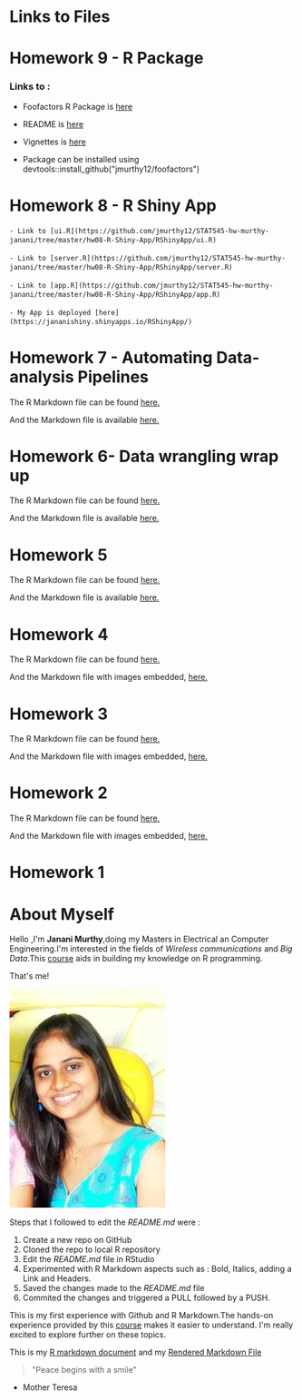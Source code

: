 # Links to Files

# Homework 9 - R Package

### Links to :

- Foofactors R Package is [here](https://github.com/jmurthy12/foofactors)

- README is [here](https://github.com/jmurthy12/foofactors/blob/master/README.Rmd)

- Vignettes is [here](https://github.com/jmurthy12/foofactors/tree/master/vignettes)

- Package can be installed using devtools::install_github("jmurthy12/foofactors")


# Homework 8 - R Shiny App

	- Link to [ui.R](https://github.com/jmurthy12/STAT545-hw-murthy-janani/tree/master/hw08-R-Shiny-App/RShinyApp/ui.R)
	
	- Link to [server.R](https://github.com/jmurthy12/STAT545-hw-murthy-janani/tree/master/hw08-R-Shiny-App/RShinyApp/server.R)
	 
	- Link to [app.R](https://github.com/jmurthy12/STAT545-hw-murthy-janani/tree/master/hw08-R-Shiny-App/RShinyApp/app.R)
	
	- My App is deployed [here](https://jananishiny.shinyapps.io/RShinyApp/)

# Homework 7 - Automating Data-analysis Pipelines

The R Markdown file can be found [here.](https://github.com/jmurthy12/STAT545-hw-murthy-janani/tree/master/hw07/hw_07-automating-data-analysis-pipeline.rmd)

And the Markdown file is available  [here.](https://github.com/jmurthy12/STAT545-hw-murthy-janani/tree/master/hw07/hw_07-automating-data-analysis-pipeline.md)

# Homework 6- Data wrangling wrap up

The R Markdown file can be found [here.](https://github.com/jmurthy12/STAT545-hw-murthy-janani/tree/master/hw06/hw06_data_wrangling_wrap_up.Rmd)

And the Markdown file is available  [here.](https://github.com/jmurthy12/STAT545-hw-murthy-janani/tree/master/hw06/hw06_data_wrangling_wrap_up.md)

# Homework 5

The R Markdown file can be found [here.](https://github.com/jmurthy12/STAT545-hw-murthy-janani/tree/master/hw05/Hw05.Rmd)

And the Markdown file is available  [here.](https://github.com/jmurthy12/STAT545-hw-murthy-janani/tree/master/hw05/hw05.md)

# Homework 4

The R Markdown file can be found [here.](https://github.com/jmurthy12/STAT545-hw-murthy-janani/tree/master/hw04/Homework04_dataReshaping.Rmd)

And the Markdown file with images embedded, [here.](https://github.com/jmurthy12/STAT545-hw-murthy-janani/tree/master/hw04/Homework04_dataReshaping.md)

# Homework 3

The R Markdown file can be found [here.](https://github.com/jmurthy12/STAT545-hw-murthy-janani/blob/master/hw03/hw03_gapminder.Rmd)

And the Markdown file with images embedded, [here.](https://github.com/jmurthy12/STAT545-hw-murthy-janani/blob/master/hw03/hw03_gapminder.md)

# Homework 2

The R Markdown file can be found [here.](https://github.com/jmurthy12/STAT545-hw-murthy-janani/blob/master/hw02/hw02_gapminder.Rmd)

And the Markdown file with images embedded, [here.](https://github.com/jmurthy12/STAT545-hw-murthy-janani/blob/master/hw02/hw02_gapminder.md)

# Homework 1

# About Myself
Hello ,I'm **Janani Murthy**,doing my Masters in Electrical an Computer Engineering.I'm interested in the fields of *Wireless communications* and *Big Data*.This [course](https://github.com/STAT545-UBC) aids in building my knowledge on R programming.

That's me!

![That's me!](https://github.com/jmurthy12/STAT545-hw-murthy-janani/blob/master/hw01/Janani_Murthy.jpg)

Steps that I followed to edit the *README.md* were :
1. Create a new repo on GitHub
2. Cloned the repo to local  R repository
3. Edit the *README.md* file in RStudio
4. Experimented with R Markdown aspects such as : Bold, Italics, adding a Link and Headers.
5. Saved the changes made to the *README.md* file
6. Commited the changes and triggered a PULL followed by a PUSH.

This is my first experience with Github and R Markdown.The hands-on experience provided by this [course](https://github.com/STAT545-UBC) makes it easier to understand. I'm really excited to explore further on these topics. 

This is my [R markdown document](https://github.com/jmurthy12/STAT545-hw-murthy-janani/blob/master/hw01/hw01_gapminder.Rmd) and my [Rendered Markdown File](https://github.com/jmurthy12/STAT545-hw-murthy-janani/blob/master/hw01/hw01_gapminder.md)


> "Peace begins with a smile"
   - Mother Teresa
